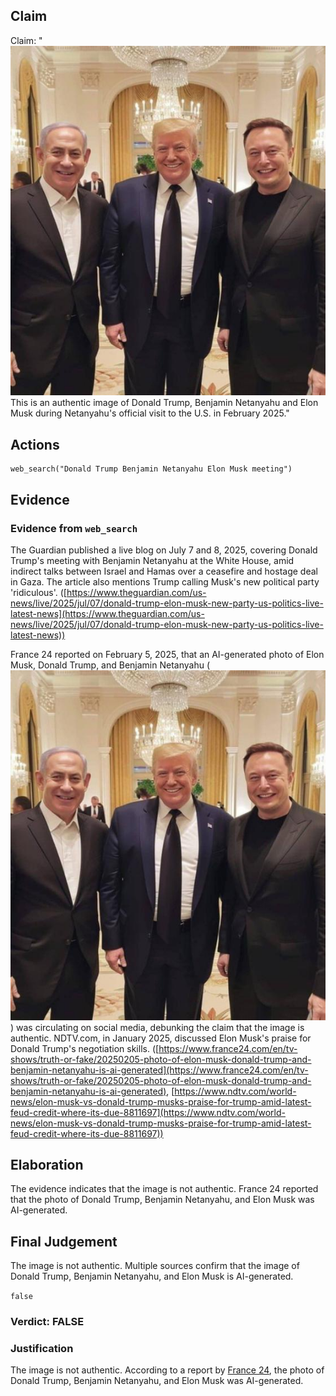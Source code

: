 ## Claim
Claim: "![image 16](media/19.jpg) This is an authentic image of Donald Trump, Benjamin Netanyahu and Elon Musk during Netanyahu's official visit to the U.S. in February 2025."

## Actions
```
web_search("Donald Trump Benjamin Netanyahu Elon Musk meeting")
```

## Evidence
### Evidence from `web_search`
The Guardian published a live blog on July 7 and 8, 2025, covering Donald Trump's meeting with Benjamin Netanyahu at the White House, amid indirect talks between Israel and Hamas over a ceasefire and hostage deal in Gaza. The article also mentions Trump calling Musk's new political party 'ridiculous'. ([https://www.theguardian.com/us-news/live/2025/jul/07/donald-trump-elon-musk-new-party-us-politics-live-latest-news](https://www.theguardian.com/us-news/live/2025/jul/07/donald-trump-elon-musk-new-party-us-politics-live-latest-news))

France 24 reported on February 5, 2025, that an AI-generated photo of Elon Musk, Donald Trump, and Benjamin Netanyahu (![image 16](media/19.jpg)) was circulating on social media, debunking the claim that the image is authentic. NDTV.com, in January 2025, discussed Elon Musk's praise for Donald Trump's negotiation skills. ([https://www.france24.com/en/tv-shows/truth-or-fake/20250205-photo-of-elon-musk-donald-trump-and-benjamin-netanyahu-is-ai-generated](https://www.france24.com/en/tv-shows/truth-or-fake/20250205-photo-of-elon-musk-donald-trump-and-benjamin-netanyahu-is-ai-generated), [https://www.ndtv.com/world-news/elon-musk-vs-donald-trump-musks-praise-for-trump-amid-latest-feud-credit-where-its-due-8811697](https://www.ndtv.com/world-news/elon-musk-vs-donald-trump-musks-praise-for-trump-amid-latest-feud-credit-where-its-due-8811697))


## Elaboration
The evidence indicates that the image is not authentic. France 24 reported that the photo of Donald Trump, Benjamin Netanyahu, and Elon Musk was AI-generated.


## Final Judgement
The image is not authentic. Multiple sources confirm that the image of Donald Trump, Benjamin Netanyahu, and Elon Musk is AI-generated.

`false`


### Verdict: FALSE

### Justification
The image is not authentic. According to a report by [France 24](https://www.france24.com/en/tv-shows/truth-or-fake/20250205-photo-of-elon-musk-donald-trump-and-benjamin-netanyahu-is-ai-generated), the photo of Donald Trump, Benjamin Netanyahu, and Elon Musk was AI-generated.
